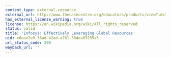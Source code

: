 ```yaml
---
content_type: external-resource
external_url: http://www.thecasecentre.org/educators/products/view?id=76767
has_external_license_warning: true
license: https://en.wikipedia.org/wiki/All_rights_reserved
status: valid
title: 'Infosys: Effectively Leveraging Global Resources'
uid: e6aae2e9-36ad-42ad-a761-584ea63255a5
url_status_code: 200
wayback_url: ''
---
```


